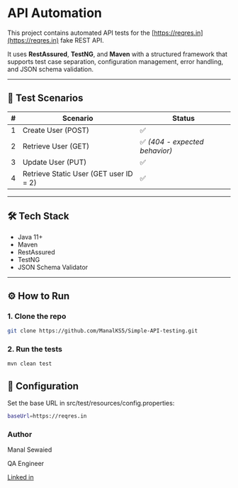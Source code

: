 # API Automation

This project contains automated API tests for the [https://reqres.in](https://reqres.in) fake REST API.

It uses **RestAssured**, **TestNG**, and **Maven** with a structured framework that supports test case separation, configuration management, error handling, and JSON schema validation.

---

## 🧪 Test Scenarios

| # | Scenario | Status |
|---|----------|--------|
| 1 | Create User (POST) | ✅ |
| 2 | Retrieve User (GET) | ✅ *(404 - expected behavior)* |
| 3 | Update User (PUT) | ✅ |
| 4 | Retrieve Static User (GET user ID = 2) | ✅ |

---

## 🛠️ Tech Stack

- Java 11+
- Maven
- RestAssured
- TestNG
- JSON Schema Validator

---

## ⚙️ How to Run

### 1. Clone the repo
```bash
git clone https://github.com/ManalKS5/Simple-API-testing.git
```
### 2. Run the tests

```bash
mvn clean test
```
## 🔧 Configuration

Set the base URL in src/test/resources/config.properties:


```bash
baseUrl=https://reqres.in
```

###  Author
Manal Sewaied

QA Engineer
 
[Linked in](https://www.linkedin.com/in/manal-sewaied-76bb18216/)
